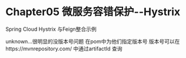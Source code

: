 # Chapter05 微服务容错保护--Hystrix

Spring Cloud Hystrix 与Feign整合示例

unknown…很明显的没版本号问题
在pom中为他们指定版本号
版本号可以在https://mvnrepository.com/ 中通过artifactId 查询